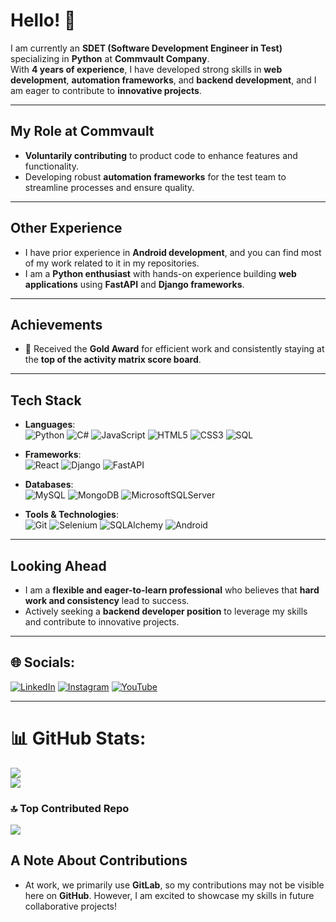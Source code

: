 # Hello! 👋  

I am currently an **SDET (Software Development Engineer in Test)** specializing in **Python** at **Commvault Company**.  
With **4 years of experience**, I have developed strong skills in **web development**, **automation frameworks**, and **backend development**, and I am eager to contribute to **innovative projects**.  

---

## My Role at Commvault
- **Voluntarily contributing** to product code to enhance features and functionality.  
- Developing robust **automation frameworks** for the test team to streamline processes and ensure quality.  

---

## Other Experience  
- I have prior experience in **Android development**, and you can find most of my work related to it in my repositories.  
- I am a **Python enthusiast** with hands-on experience building **web applications** using **FastAPI** and **Django frameworks**.  

---

## Achievements  
- 🏅 Received the **Gold Award** for efficient work and consistently staying at the **top of the activity matrix score board**.  

---

## Tech Stack  
- **Languages**:  
  ![Python](https://img.shields.io/badge/python-3670A0?style=for-the-badge&logo=python&logoColor=ffdd54) ![C#](https://img.shields.io/badge/c%23-%23239120.svg?style=for-the-badge&logo=csharp&logoColor=white)  ![JavaScript](https://img.shields.io/badge/javascript-%23323330.svg?style=for-the-badge&logo=javascript&logoColor=%23F7DF1E)  ![HTML5](https://img.shields.io/badge/html5-%23E34F26.svg?style=for-the-badge&logo=html5&logoColor=white)  ![CSS3](https://img.shields.io/badge/CSS3-%231572B6.svg?style=for-the-badge&logo=css3&logoColor=white)  ![SQL](https://img.shields.io/badge/SQL-4479A1?style=for-the-badge&logo=sql&logoColor=white)  

    

- **Frameworks**:  
  ![React](https://img.shields.io/badge/react-%2320232a.svg?style=for-the-badge&logo=react&logoColor=%2361DAFB)  ![Django](https://img.shields.io/badge/django-%23092E20.svg?style=for-the-badge&logo=django&logoColor=white)  ![FastAPI](https://img.shields.io/badge/FastAPI-009688?style=for-the-badge&logo=fastapi&logoColor=white)  

- **Databases**:  
  ![MySQL](https://img.shields.io/badge/mysql-4479A1.svg?style=for-the-badge&logo=mysql&logoColor=white)  ![MongoDB](https://img.shields.io/badge/MongoDB-%234ea94b.svg?style=for-the-badge&logo=mongodb&logoColor=white)  ![MicrosoftSQLServer](https://img.shields.io/badge/Microsoft%20SQL%20Server-CC2927?style=for-the-badge&logo=microsoft%20sql%20server&logoColor=white)  

- **Tools & Technologies**:  
  ![Git](https://img.shields.io/badge/git-%23F05033.svg?style=for-the-badge&logo=git&logoColor=white)  ![Selenium](https://img.shields.io/badge/selenium-43B02A.svg?style=for-the-badge&logo=selenium&logoColor=white)  ![SQLAlchemy](https://img.shields.io/badge/SQLAlchemy-660198.svg?style=for-the-badge&logo=sqlalchemy&logoColor=white)  ![Android](https://img.shields.io/badge/Android-3DDC84?style=for-the-badge&logo=android&logoColor=white)  

---

## Looking Ahead  
- I am a **flexible and eager-to-learn professional** who believes that **hard work and consistency** lead to success.  
- Actively seeking a **backend developer position** to leverage my skills and contribute to innovative projects.  

---

## 🌐 Socials:
[![LinkedIn](https://img.shields.io/badge/LinkedIn-%230077B5.svg?logo=linkedin&logoColor=white)](https://www.linkedin.com/in/sharath-kumar-h-k-aaa01716b/)
[![Instagram](https://img.shields.io/badge/Instagram-%23E4405F.svg?logo=Instagram&logoColor=white)](https://instagram.com/sharath_champzz)  [![YouTube](https://img.shields.io/badge/YouTube-%23FF0000.svg?logo=YouTube&logoColor=white)](https://youtube.com/@https://www.youtube.com/@LearnwithChampzz-rv4lk)

---
# 📊 GitHub Stats:
![](https://github-readme-streak-stats.herokuapp.com/?user=SharathChampzz&theme=dark&hide_border=false)<br/>
![](https://github-readme-stats.vercel.app/api/top-langs/?username=SharathChampzz&theme=dark&hide_border=false&include_all_commits=true&count_private=true&layout=compact)

### 🔝 Top Contributed Repo
![](https://github-contributor-stats.vercel.app/api?username=SharathChampzz&limit=5&theme=dark&combine_all_yearly_contributions=true)


## A Note About Contributions  
- At work, we primarily use **GitLab**, so my contributions may not be visible here on **GitHub**. However, I am excited to showcase my skills in future collaborative projects!  
